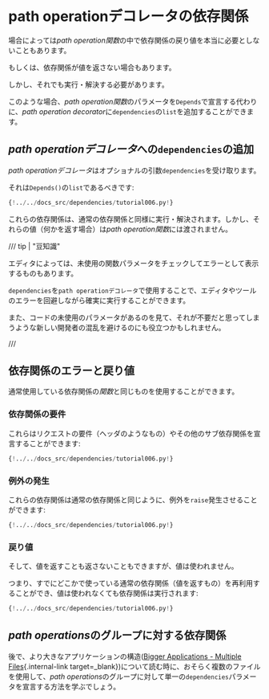 # path operationデコレータの依存関係

場合によっては*path operation関数*の中で依存関係の戻り値を本当に必要としないこともあります。

もしくは、依存関係が値を返さない場合もあります。

しかし、それでも実行・解決する必要があります。

このような場合、*path operation関数*のパラメータを`Depends`で宣言する代わりに、*path operation decorator*に`dependencies`の`list`を追加することができます。

##  *path operationデコレータ*への`dependencies`の追加

*path operationデコレータ*はオプショナルの引数`dependencies`を受け取ります。

それは`Depends()`の`list`であるべきです:

```Python hl_lines="17"
{!../../docs_src/dependencies/tutorial006.py!}
```

これらの依存関係は、通常の依存関係と同様に実行・解決されます。しかし、それらの値（何かを返す場合）は*path operation関数*には渡されません。

/// tip | "豆知識"

エディタによっては、未使用の関数パラメータをチェックしてエラーとして表示するものもあります。

`dependencies`を`path operationデコレータ`で使用することで、エディタやツールのエラーを回避しながら確実に実行することができます。

また、コードの未使用のパラメータがあるのを見て、それが不要だと思ってしまうような新しい開発者の混乱を避けるのにも役立つかもしれません。

///

## 依存関係のエラーと戻り値

通常使用している依存関係の*関数*と同じものを使用することができます。

### 依存関係の要件

これらはリクエストの要件（ヘッダのようなもの）やその他のサブ依存関係を宣言することができます:

```Python hl_lines="6 11"
{!../../docs_src/dependencies/tutorial006.py!}
```

### 例外の発生

これらの依存関係は通常の依存関係と同じように、例外を`raise`発生させることができます:

```Python hl_lines="8 13"
{!../../docs_src/dependencies/tutorial006.py!}
```

### 戻り値

そして、値を返すことも返さないこともできますが、値は使われません。

つまり、すでにどこかで使っている通常の依存関係（値を返すもの）を再利用することができ、値は使われなくても依存関係は実行されます:

```Python hl_lines="9 14"
{!../../docs_src/dependencies/tutorial006.py!}
```

## *path operations*のグループに対する依存関係

後で、より大きなアプリケーションの構造([Bigger Applications - Multiple Files](../../tutorial/bigger-applications.md){.internal-link target=_blank})について読む時に、おそらく複数のファイルを使用して、*path operations*のグループに対して単一の`dependencies`パラメータを宣言する方法を学ぶでしょう。
